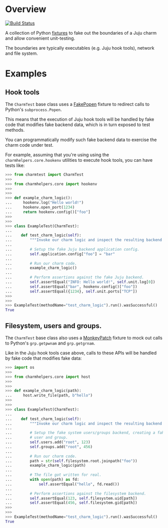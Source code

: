 # Overview

[![Build Status](https://travis-ci.org/freeekanayaka/charm-test.svg?branch=master)](https://travis-ci.org/freeekanayaka/charm-test)

A collection of Python [fixtures](https://github.com/testing-cabal/fixtures)
to fake out the boundaries of a Juju charm and allow convenient unit-testing.

The boundaries are typically executables (e.g. Juju hook tools), network
and file system.

# Examples

## Hook tools

The `CharmTest` base class uses a [FakePopen](https://github.com/testing-cabal/fixtures/blob/master/fixtures/_fixtures/popen.py)
fixture to redirect calls to Python's `subprocess.Popen`.

This means that the execution of Juju hook tools will be handled by fake code
that modifies fake backend data, which is in turn exposed to test methods.

You can programmatically modify such fake backend data to exercise the charm
code under test.

For example, assuming that you're using using the `charmhelpers.core.hookenv`
utilities to execute hook tools, you can have tests like:


```python
>>> from charmtest import CharmTest
>>>
>>> from charmhelpers.core import hookenv
>>>
>>>
>>> def example_charm_logic():
...     hookenv.log("Hello world!")
...     hookenv.open_port(1234)
...     return hookenv.config()["foo"]
>>>
>>>
>>> class ExampleTest(CharmTest):
...
...    def test_charm_logic(self):
...        """Invoke our charm logic and inspect the resulting backend state."""
...
...        # Setup the fake Juju backend application config.
...        self.application.config["foo"] = "bar"
...
...        # Run our charm code.
...        example_charm_logic()
...
...        # Perform assertions against the fake Juju backend.
...        self.assertEqual("INFO: Hello world!", self.unit.log[0])
...        self.assertEqual("bar", hookenv.config()["foo"])
...        self.assertEqual({1234}, self.unit.ports["TCP"])
>>>
>>>
>>> ExampleTest(methodName="test_charm_logic").run().wasSuccessful()
True

```

## Filesystem, users and groups.

The `CharmTest` base class also uses a [MonkeyPatch](https://github.com/testing-cabal/fixtures/blob/master/fixtures/_fixtures/monkeypatch.py)
fixture to mock out calls to Python's `grp.getpwnam` and `grp.getgrnam`.

Like in the Juju hook tools case above, calls to these APIs will be handled
by fake code that modifies fake data:

```python
>>> import os
>>>
>>> from charmhelpers.core import host
>>>
>>>
>>> def example_charm_logic(path):
...     host.write_file(path, b"hello")
>>>
>>>
>>> class ExampleTest(CharmTest):
...
...    def test_charm_logic(self):
...        """Invoke our charm logic and inspect the resulting backend state."""
...
...        # Setup the fake system users/groups backend, creating a fake "root"
...        # user and group.
...        self.users.add("root", 123)
...        self.groups.add("root", 456)
...
...        # Run our charm code.
...        path = str(self.filesystem.root.joinpath("foo"))
...        example_charm_logic(path)
...
...        # The file got written for real.
...        with open(path) as fd:
...            self.assertEqual("hello", fd.read())
...
...        # Perform assertions against the filesystem backend.
...        self.assertEqual(123, self.filesystem.uid[path])
...        self.assertEqual(456, self.filesystem.gid[path])
>>>
>>>
>>> ExampleTest(methodName="test_charm_logic").run().wasSuccessful()
True

```
